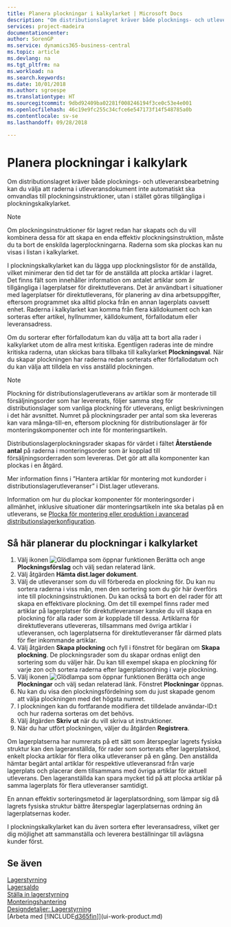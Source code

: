 ```yaml
---
title: Planera plockningar i kalkylarket | Microsoft Docs
description: "Om distributionslagret kräver både plocknings- och utleveransbearbetning kan du välja att raderna i utleveransdokument inte automatiskt ska omvandlas till plockningsinstruktioner, utan i stället göras tillgängliga i plockningskalkylarket."
services: project-madeira
documentationcenter: 
author: SorenGP
ms.service: dynamics365-business-central
ms.topic: article
ms.devlang: na
ms.tgt_pltfrm: na
ms.workload: na
ms.search.keywords: 
ms.date: 10/01/2018
ms.author: sgroespe
ms.translationtype: HT
ms.sourcegitcommit: 9dbd92409ba02281f008246194f3ce0c53e4e001
ms.openlocfilehash: 46c19e9fc255c34cfce6e547173f14f548785a0b
ms.contentlocale: sv-se
ms.lasthandoff: 09/28/2018

---
```

# <a name="plan-picks-in-worksheets"></a>Planera plockningar i kalkylark
Om distributionslagret kräver både plocknings- och utleveransbearbetning kan du välja att raderna i utleveransdokument inte automatiskt ska omvandlas till plockningsinstruktioner, utan i stället göras tillgängliga i plockningskalkylarket.  

> [!NOTE]  
>  Om plockningsinstruktioner för lagret redan har skapats och du vill kombinera dessa för att skapa en enda effektiv plockningsinstruktion, måste du ta bort de enskilda lagerplockningarna. Raderna som ska plockas kan nu visas i listan i kalkylarket.  

I plockningskalkylarket kan du lägga upp plockningslistor för de anställda, vilket minimerar den tid det tar för de anställda att plocka artiklar i lagret. Det finns fält som innehåller information om antalet artiklar som är tillgängliga i lagerplatser för direktutleverans. Det är användbart i situationer med lagerplatser för direktutleverans, för planering av dina arbetsuppgifter, eftersom programmet ska alltid plocka från en annan lagerplats oavsett enhet. Raderna i kalkylarket kan komma från flera källdokument och kan sorteras efter artikel, hyllnummer, källdokument, förfallodatum eller leveransadress.  

Om du sorterar efter förfallodatum kan du välja att ta bort alla rader i kalkylarket utom de allra mest kritiska. Egentligen raderas inte de mindre kritiska raderna, utan skickas bara tillbaka till kalkylarket **Plockningsval**. När du skapar plockningen har raderna redan sorterats efter förfallodatum och du kan välja att tilldela en viss anställd plockningen.  

> [!NOTE]  
>  Plockning för distributionslagerutleverans av artiklar som är monterade till försäljningsorder som har levererats, följer samma steg för distributionslager som vanliga plockning för utleverans, enligt beskrivningen i det här avsnittet. Numret på plockningsrader per antal som ska levereras kan vara många-till-en, eftersom plockning för distributionslager är för monteringskomponenter och inte för monteringsartikeln.  
>   
>  Distributionslagerplockningsrader skapas för värdet i fältet **Återstående antal** på raderna i monteringsorder som är kopplad till försäljningsorderraden som levereras. Det gör att alla komponenter kan plockas i en åtgärd.  
>   
>  Mer information finns i ”Hantera artiklar för montering mot kundorder i distributionslagerutleveranser” i Dist.lager utleverans.  
>   
>  Information om hur du plockar komponenter för monteringsorder i allmänhet, inklusive situationer där monteringsartikeln inte ska betalas på en utleverans, se [Plocka för montering eller produktion i avancerad distributionslagerkonfiguration](warehouse-how-to-pick-for-internal-operations-in-advanced-warehousing.md).  

## <a name="to-plan-picks-in-the-worksheet"></a>Så här planerar du plockningar i kalkylarket  
1.  Välj ikonen ![Glödlampa som öppnar funktionen Berätta](media/ui-search/search_small.png "Berätta vad du vill göra") och ange **Plockningsförslag** och välj sedan relaterad länk.  
2.  Välj åtgärden **Hämta dist.lager dokument**.  
3.  Välj de utleveranser som du vill förbereda en plockning för. Du kan nu sortera raderna i viss mån, men den sortering som du gör här överförs inte till plockningsinstruktionen. Du kan också ta bort en del rader för att skapa en effektivare plockning. Om det till exempel finns rader med artiklar på lagerplatser för direktutleveranser kanske du vill skapa en plockning för alla rader som är kopplade till dessa. Artiklarna för direktutleverans utlevereras, tillsammans med övriga artiklar i utleveransen, och lagerplatserna för direktutleveranser får därmed plats för fler inkommande artiklar.  
4.  Välj åtgärden **Skapa plockning** och fyll i fönstret för begäran om **Skapa plockning**. De plockningsrader som du skapar ordnas enligt den sortering som du väljer här. Du kan till exempel skapa en plockning för varje zon och sortera raderna efter lagerplatsordning i varje plockning.  
5.  Välj ikonen ![Glödlampa som öppnar funktionen Berätta](media/ui-search/search_small.png "Glödlampa som öppnar funktionen Berätta") och ange **Plockningar** och välj sedan relaterad länk. Fönstret **Plockningar** öppnas.  
6.  Nu kan du visa den plockningsfördelning som du just skapade genom att välja plockningen med det högsta numret.  
7.  I plockningen kan du fortfarande modifiera det tilldelade användar-ID:t och hur raderna sorteras om det behövs.  
8.  Välj åtgärden **Skriv ut** när du vill skriva ut instruktioner.  
9. När du har utfört plockningen, väljer du åtgärden **Registrera**.  

Om lagerplatserna har numrerats på ett sätt som återspeglar lagrets fysiska struktur kan den lageranställda, för rader som sorterats efter lagerplatskod, enkelt plocka artiklar för flera olika utleveranser på en gång. Den anställda hämtar begärt antal artiklar för respektive utleveransrad från varje lagerplats och placerar dem tillsammans med övriga artiklar för aktuell utleverans. Den lageranställda kan spara mycket tid på att plocka artiklar på samma lagerplats för flera utleveranser samtidigt.  

En annan effektiv sorteringsmetod är lagerplatsordning, som lämpar sig då lagrets fysiska struktur bättre återspeglar lagerplatsernas ordning än lagerplatsernas koder.  

I plockningskalkylarket kan du även sortera efter leveransadress, vilket ger dig möjlighet att sammanställa och leverera beställningar till avlägsna kunder först.  

## <a name="see-also"></a>Se även
[Lagerstyrning](warehouse-manage-warehouse.md)  
[Lagersaldo](inventory-manage-inventory.md)  
[Ställa in lagerstyrning](warehouse-setup-warehouse.md)     
[Monteringshantering](assembly-assemble-items.md)    
[Designdetaljer: Lagerstyrning](design-details-warehouse-management.md)  
[Arbeta med [!INCLUDE[d365fin](includes/d365fin_md.md)]](ui-work-product.md)


